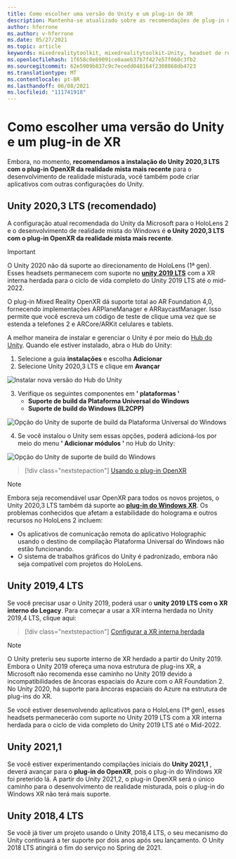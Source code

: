 ```yaml
---
title: Como escolher uma versão do Unity e um plug-in de XR
description: Mantenha-se atualizado sobre as recomendações de plug-in mais recentes do Unity e do XR para o desenvolvimento de aplicativos do HoloLens.
author: hferrone
ms.author: v-hferrone
ms.date: 05/27/2021
ms.topic: article
keywords: mixedrealitytoolkit, mixedrealitytoolkit-Unity, headset de realidade misturada, headset de realidade mista do Windows, headset da realidade virtual, Unity
ms.openlocfilehash: 1f658c0e69091ce0aaeb37b7f427e57f060c3fb2
ms.sourcegitcommit: 62e5909b837c9c7ecedd040164f2308868db4723
ms.translationtype: MT
ms.contentlocale: pt-BR
ms.lasthandoff: 06/08/2021
ms.locfileid: "111741918"
---
```

# <a name="choosing-a-unity-version-and-xr-plugin"></a>Como escolher uma versão do Unity e um plug-in de XR

Embora, no momento, **recomendamos a instalação do Unity 2020,3 LTS com o plug-in OpenXR da realidade mista mais recente** para o desenvolvimento de realidade misturada, você também pode criar aplicativos com outras configurações do Unity.

## <a name="unity-20203-lts-recommended"></a>Unity 2020,3 LTS (recomendado)

A configuração atual recomendada do Unity da Microsoft para o HoloLens 2 e o desenvolvimento de realidade mista do Windows é **o Unity 2020,3 LTS com o plug-in OpenXR da realidade mista mais recente**.

> [!IMPORTANT]
> O Unity 2020 não dá suporte ao direcionamento de HoloLens (1ª gen). Esses headsets permanecem com suporte no **[unity 2019 LTS](#unity-20194-lts)** com a XR interna herdada para o ciclo de vida completo do Unity 2019 LTS até o mid-2022.

O plug-in Mixed Reality OpenXR dá suporte total ao AR Foundation 4,0, fornecendo implementações ARPlaneManager e ARRaycastManager. Isso permite que você escreva um código de teste de clique uma vez que se estenda a telefones 2 e ARCore/ARKit celulares e tablets.

A melhor maneira de instalar e gerenciar o Unity é por meio do <a href="https://unity3d.com/get-unity/download" target="_blank">Hub do Unity</a>. Quando ele estiver instalado, abra o Hub do Unity:

1. Selecione a guia **instalações** e escolha **Adicionar**
2. Selecione Unity 2020,3 LTS e clique em **Avançar**

![Instalar nova versão do Hub do Unity](images/unity-hub-img-01.png)

3. Verifique os seguintes componentes em **' plataformas '**
    * **Suporte de build da Plataforma Universal do Windows**
    * **Suporte de build do Windows (IL2CPP)**

![Opção do Unity de suporte de build da Plataforma Universal do Windows](../images/Unity_Install_Option_UWP.png)

4. Se você instalou o Unity sem essas opções, poderá adicioná-los por meio do menu **' Adicionar módulos '** no Hub do Unity:

![Opção do Unity de suporte de build do Windows](../images/Unity_Install_Option_UWP2.png)

> [!div class="nextstepaction"]
> [Usando o plug-in OpenXR](/windows/mixed-reality/develop/unity/xr-project-setup?tabs=openxr)

> [!NOTE]
> Embora seja recomendável usar OpenXR para todos os novos projetos, o Unity 2020,3 LTS também dá suporte ao **[plug-in do Windows XR](/windows/mixed-reality/develop/unity/xr-project-setup?tabs=windowsxr)**. Os problemas conhecidos que afetam a estabilidade do holograma e outros recursos no HoloLens 2 incluem:
>
> * Os aplicativos de comunicação remota do aplicativo Holographic usando o destino de compilação Plataforma Universal do Windows não estão funcionando.
> * O sistema de trabalhos gráficos do Unity é padronizado, embora não seja compatível com projetos do HoloLens.

## <a name="unity-20194-lts"></a>Unity 2019,4 LTS

Se você precisar usar o Unity 2019, poderá usar o **unity 2019 LTS com o XR interno do Legacy**. Para começar a usar a XR interna herdada no Unity 2019,4 LTS, clique aqui:

> [!div class="nextstepaction"]
> [Configurar a XR interna herdada](/windows/mixed-reality/develop/unity/xr-project-setup?tabs=legacy)

> [!NOTE]
> O Unity preteriu seu suporte interno de XR herdado a partir do Unity 2019.  Embora o Unity 2019 ofereça uma nova estrutura de plug-ins XR, a Microsoft não recomenda esse caminho no Unity 2019 devido a incompatibilidades de âncoras espaciais do Azure com o AR Foundation 2.  No Unity 2020, há suporte para âncoras espaciais do Azure na estrutura de plug-ins do XR.

Se você estiver desenvolvendo aplicativos para o HoloLens (1º gen), esses headsets permanecerão com suporte no Unity 2019 LTS com a XR interna herdada para o ciclo de vida completo do Unity 2019 LTS até o Mid-2022.

## <a name="unity-20211"></a>Unity 2021,1

Se você estiver experimentando compilações iniciais do **Unity 2021,1** , deverá avançar para o **plug-in do OpenXR**, pois o plug-in do Windows XR foi preterido lá.  A partir do Unity 2021,2, o plug-in OpenXR será o único caminho para o desenvolvimento de realidade misturada, pois o plug-in do Windows XR não terá mais suporte.

## <a name="unity-20184-lts"></a>Unity 2018,4 LTS

Se você já tiver um projeto usando o Unity 2018,4 LTS, o seu mecanismo do Unity continuará a ter suporte por dois anos após seu lançamento.  O Unity 2018 LTS atingirá o fim do serviço no Spring de 2021.
